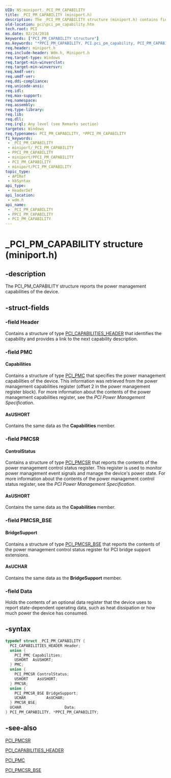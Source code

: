 ```yaml
---
UID: NS:miniport._PCI_PM_CAPABILITY
title: _PCI_PM_CAPABILITY (miniport.h)
description: The _PCI_PM_CAPABILITY structure (miniport.h) contains fields that describe the power management capabilities of the device.
old-location: pci\pci_pm_capability.htm
tech.root: PCI
ms.date: 02/24/2018
keywords: ["PCI_PM_CAPABILITY structure"]
ms.keywords: "*PPCI_PM_CAPABILITY, PCI.pci_pm_capability, PCI_PM_CAPABILITY, PCI_PM_CAPABILITY structure [Buses], PPCI_PM_CAPABILITY, PPCI_PM_CAPABILITY structure pointer [Buses], _PCI_PM_CAPABILITY, pci_struct_041a9702-7b1e-43dc-8b8c-0371bc0eac26.xml, wdm/PCI_PM_CAPABILITY, wdm/PPCI_PM_CAPABILITY"
req.header: miniport.h
req.include-header: Wdm.h, Miniport.h
req.target-type: Windows
req.target-min-winverclnt: 
req.target-min-winversvr: 
req.kmdf-ver: 
req.umdf-ver: 
req.ddi-compliance: 
req.unicode-ansi: 
req.idl: 
req.max-support: 
req.namespace: 
req.assembly: 
req.type-library: 
req.lib: 
req.dll: 
req.irql: Any level (see Remarks section)
targetos: Windows
req.typenames: PCI_PM_CAPABILITY, *PPCI_PM_CAPABILITY
f1_keywords:
 - _PCI_PM_CAPABILITY
 - miniport/_PCI_PM_CAPABILITY
 - PPCI_PM_CAPABILITY
 - miniport/PPCI_PM_CAPABILITY
 - PCI_PM_CAPABILITY
 - miniport/PCI_PM_CAPABILITY
topic_type:
 - APIRef
 - kbSyntax
api_type:
 - HeaderDef
api_location:
 - wdm.h
api_name:
 - _PCI_PM_CAPABILITY
 - PPCI_PM_CAPABILITY
 - PCI_PM_CAPABILITY
---
```


# _PCI_PM_CAPABILITY structure (miniport.h)


## -description

The PCI_PM_CAPABILITY structure reports the power management capabilities of the device.

## -struct-fields

### -field Header

Contains a structure of type [PCI_CAPABILITIES_HEADER](/windows-hardware/drivers/ddi/wdm/ns-wdm-_pci_capabilities_header) that identifies the capability and provides a link to the next capability description.

### -field PMC

#### Capabilities

Contains a structure of type [PCI_PMC](/windows-hardware/drivers/ddi/wdm/ns-wdm-_pci_pmc) that specifies the power management capabilities of the device. This information was retrieved from the power management capabilities register (offset 2 in the power management register block). For more information about the contents of the power management capabilities register, see the <i>PCI Power Management Specification</i>.



#### AsUSHORT

Contains the same data as the <b>Capabilities </b>member.

### -field PMCSR

#### ControlStatus

Contains a structure of type [PCI_PMCSR](/windows-hardware/drivers/ddi/wdm/ns-wdm-_pci_pmcsr) that reports the contents of the power management control status register. This register is used to monitor power management event signals and manage the device's power state. For more information about the contents of the power management control status register, see the <i>PCI Power Management Specification</i>.



#### AsUSHORT

Contains the same data as the <b>Capabilities </b>member.

### -field PMCSR_BSE

#### BridgeSupport

Contains a structure of type [PCI_PMCSR_BSE](/windows-hardware/drivers/ddi/wdm/ns-wdm-_pci_pmcsr_bse) that reports the contents of the power management control status register for PCI bridge support extensions.



#### AsUCHAR

Contains the same data as the <b>BridgeSupport</b> member.

### -field Data

Holds the contents of an optional data register that the device uses to report state-dependent operating data, such as heat dissipation or how much power the device has consumed.

## -syntax

```cpp
typedef struct _PCI_PM_CAPABILITY {
  PCI_CAPABILITIES_HEADER Header;
  union {
    PCI_PMC Capabilities;
    USHORT  AsUSHORT;
  } PMC;
  union {
    PCI_PMCSR ControlStatus;
    USHORT    AsUSHORT;
  } PMCSR;
  union {
    PCI_PMCSR_BSE BridgeSupport;
    UCHAR         AsUCHAR;
  } PMCSR_BSE;
  UCHAR                   Data;
} PCI_PM_CAPABILITY, *PPCI_PM_CAPABILITY;
```

## -see-also

[PCI_PMCSR](/windows-hardware/drivers/ddi/wdm/ns-wdm-_pci_pmcsr)



[PCI_CAPABILITIES_HEADER](/windows-hardware/drivers/ddi/wdm/ns-wdm-_pci_capabilities_header)



[PCI_PMC](/windows-hardware/drivers/ddi/wdm/ns-wdm-_pci_pmc)



[PCI_PMCSR_BSE](/windows-hardware/drivers/ddi/wdm/ns-wdm-_pci_pmcsr_bse)

